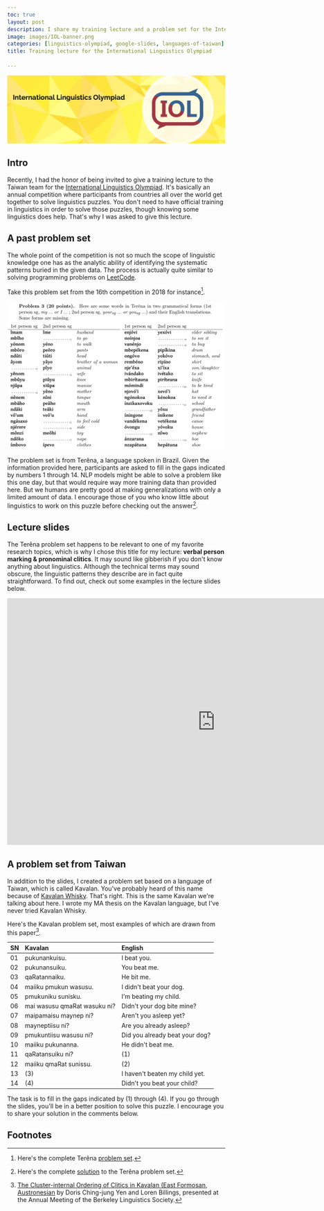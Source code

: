 ```yaml
---
toc: true
layout: post
description: I share my training lecture and a problem set for the International Linguistics Olympiad. 
image: images/IOL-banner.png
categories: [linguistics-olympiad, google-slides, languages-of-taiwan]
title: Training lecture for the International Linguistics Olympiad

---
```

![](https://github.com/howard-haowen/blog.ai/raw/master/images/IOL-banner.png "Credit: ioling.org")

## Intro
Recently, I had the honor of being invited to give a training lecture to the Taiwan team for the [International Linguistics Olympiad](https://en.wikipedia.org/wiki/International_Linguistics_Olympiad). It's basically an annual competition where participants from countries all over the world get together to solve linguistics puzzles. You don't need to have official training in linguistics in order to solve those puzzles, though knowing some linguistics does help. That's why I was asked to give this lecture. 

## A past problem set
The whole point of the competition is not so much the scope of linguistic knowledge one has as the analytic ability of identifying the systematic patterns buried in the given data. The  process is actually quite similar to solving programming problems on [LeetCode](https://leetcode.com).  

Take this problem set from the 16th competition in 2018 for instance[^1].

![](https://github.com/howard-haowen/blog.ai/raw/master/images/Terena-problem.png "Terêna problem set")

The problem set is from Terêna, a language spoken in Brazil. Given the information provided here, participants are asked to fill in the gaps indicated by numbers 1 through 14. NLP models might be able to solve a problem like this one day, but that would require way more training data than provided here. But we humans are pretty good at making generalizations with only a limited amount of data. I encourage those of you who know little about linguistics to work on this puzzle before checking out the answer[^2].    

## Lecture slides
The Terêna problem set happens to be relevant to one of my favorite research topics, which is why I chose this title for my lecture: **verbal person marking & pronominal clitics**. It may sound like gibberish if you don't know anything about linguistics. Although the technical terms may sound obscure, the linguistic patterns they describe are in fact quite straightforward. To find out, check out some examples in the lecture slides below. 

<iframe src="https://docs.google.com/presentation/d/e/2PACX-1vRzIAb2rdQHWSHOreVPJDz2oViOS9ybACd5mmjx-8TYBAuGbbhOSUHiW319fw5cu4xDreO2mCD8FcJd/embed?start=false&loop=false&delayms=3000" frameborder="0" width="960" height="569" allowfullscreen="true" mozallowfullscreen="true" webkitallowfullscreen="true"></iframe>

## A problem set from Taiwan
In addition to the slides, I created a problem set based on a language of Taiwan, which is called Kavalan. You've probably heard of this name because of [Kavalan Whisky](https://edition.cnn.com/travel/article/taiwan-whisky-kavalan/index.html). That's right. This is the same Kavalan we're talking about here. I wrote my MA thesis on the Kavalan language, but I've never tried Kavalan Whisky. 

Here's the Kavalan problem set, most examples of which are drawn from this paper[^3]. 

| SN| Kavalan | English  |
|--|:-|:-|
| 01| pukunankuisu. | I beat you.|
| 02| pukunansuiku. | You beat me.|
| 03| qaRatannaiku. | He bit me.|
| 04| maiiku pmukun wasusu. | I didn't beat your dog.|
| 05| pmukuniku sunisku. | I'm beating my child.|
| 06| mai wasusu qmaRat wasuku ni? | Didn't your dog bite mine? |
| 07| maipamaisu maynep ni? | Aren't you asleep yet? |
| 08| mayneptiisu ni? | Are you already asleep? |
| 09| pmukuntiisu wasusu ni? | Did you already beat your dog? |
| 10| maiiku pukunanna. | He didn't beat me.|
| 11| qaRatansuiku ni? | (1) |
| 12| maiiku qmaRat sunissu. | (2)|
| 13| (3) | I haven't beaten my child yet.|
| 14| (4) | Didn't you beat your child?|

The task is to fill in the gaps indicated by (1) through (4). If you go through the slides, you'll be in a better position to solve this puzzle. I encourage you to share your solution in the comments below.

## Footnotes
[^1]: Here's the complete Terêna [problem set](https://ioling.org/booklets/iol-2018-indiv-prob.en.pdf).

[^2]: Here's the complete [solution](https://ioling.org/booklets/iol-2018-indiv-sol.en.pdf) to the Terêna problem set.

[^3]: [The Cluster-internal Ordering of Clitics in Kavalan (East Formosan, Austronesian]((http://journals.linguisticsociety.org/proceedings/index.php/BLS/article/view/3351)) by Doris Ching-jung Yen and Loren Billings, presented at the Annual Meeting of the Berkeley Linguistics Society.
<!--stackedit_data:
eyJoaXN0b3J5IjpbLTIwNDE1MTE3MzgsMTk1MDU5NjQwNl19
-->